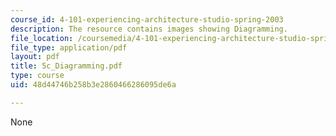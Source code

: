 ```yaml
---
course_id: 4-101-experiencing-architecture-studio-spring-2003
description: The resource contains images showing Diagramming.
file_location: /coursemedia/4-101-experiencing-architecture-studio-spring-2003/48d44746b258b3e2860466286095de6a_5c_Diagramming.pdf
file_type: application/pdf
layout: pdf
title: 5c_Diagramming.pdf
type: course
uid: 48d44746b258b3e2860466286095de6a

---
```

None